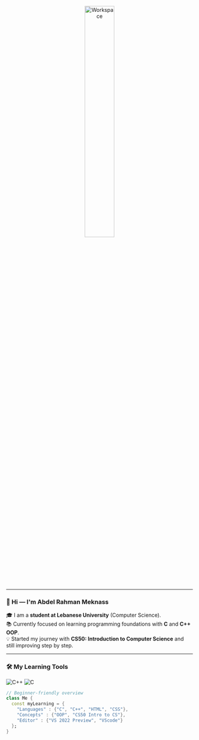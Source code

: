 <div align="center">


<img src="https://github.com/SP-XD/SP-XD/blob/main/images/dev-working_rounded.gif?raw=true" alt="Workspace" width="40%"/><br> 

<summary></summary>



</div>

<hr>

### 👋 Hi — I'm Abdel Rahman Meknass  
🎓 I am a **student at Lebanese University** (Computer Science).  
📚 Currently focused on learning programming foundations with **C** and **C++ OOP**.  
💡 Started my journey with **CS50: Introduction to Computer Science** and still improving step by step. 

---

### 🛠 My Learning Tools

![C++](https://img.shields.io/badge/C%2B%2B-00599C?style=flat&logo=c%2B%2B&logoColor=white)
![C](https://img.shields.io/badge/C-00599C?style=flat&logo=c&logoColor=white)

```dart
// Beginner-friendly overview
class Me {
  const myLearning = {
    "Languages" : {"C", "C++", "HTML", "CSS"},
    "Concepts" : {"OOP", "CS50 Intro to CS"},
    "Editor" : {"VS 2022 Preview", "VScode"}
  };
}
